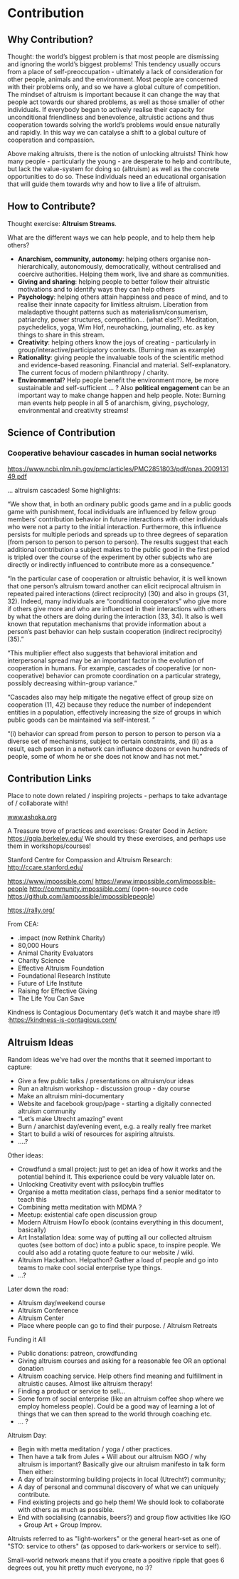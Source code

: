 # Contribution

## Why Contribution?
Thought: the world’s biggest problem is that most people are dismissing and ignoring the world’s biggest problems! This tendency usually occurs from a place of self-preoccupation - ultimately a lack of consideration for other people, animals and the environment. Most people are concerned with their problems only, and so we have a global culture of competition. The mindset of altruism is important because it can change the way that people act towards our shared problems, as well as those smaller of other individuals. If everybody began to actively realise their capacity for unconditional friendliness and benevolence, altruistic actions and thus cooperation towards solving the world’s problems would ensue naturally and rapidly. In this way we can catalyse a shift to a global culture of cooperation and compassion.

Above making altruists, there is the notion of unlocking altruists! Think how many people - particularly the young - are desperate to help and contribute, but lack the value-system for doing so (altruism) as well as the concrete opportunities to do so. These individuals need an educational organisation that will guide them towards why and how to live a life of altruism.


## How to Contribute?
Thought exercise: **Altruism Streams**. 

What are the different ways we can help people, and to help them help others?
* **Anarchism, community, autonomy**: helping others organise non-hierarchically, autonomously, democratically, without centralised and coercive authorities. Helping them work, live and share as communities.
* **Giving and sharing**: helping people to better follow their altruistic motivations and to identify ways they can help others
* **Psychology**: helping others attain happiness and peace of mind, and to realise their innate capacity for limitless altruism. Liberation from maladaptive thought patterns such as materialism/consumerism, patriarchy, power structures, competition… (what else?). Meditation, psychedelics, yoga, Wim Hof, neurohacking, journaling, etc. as key things to share in this stream.
* **Creativity**: helping others know the joys of creating - particularly in group/interactive/participatory contexts. (Burning man as example)
* **Rationality**: giving people the invaluable tools of the scientific method and evidence-based reasoning.
Financial and material. Self-explanatory. The current focus of modern philanthropy / charity.
* **Environmental**? Help people benefit the environment more, be more sustainable and self-sufficient
… ?
Also **political engagement** can be an important way to make change happen and help people.
Note: Burning man events help people in all 5 of anarchism, giving, psychology, environmental and creativity streams!

## Science of Contribution
### Cooperative behaviour cascades in human social networks
https://www.ncbi.nlm.nih.gov/pmc/articles/PMC2851803/pdf/pnas.200913149.pdf 

… altruism cascades! Some highlights:

“We show that, in both an ordinary public goods game and in a public goods game with punishment, focal individuals are influenced by fellow group members’ contribution behavior in future interactions with other individuals who were not a party to the initial interaction. Furthermore, this influence persists for multiple periods and spreads up to three degrees of separation (from person to person to person to person). The results suggest that each additional contribution a subject makes to the public good in the first period is tripled over the course of the experiment by other subjects who are directly or indirectly influenced to contribute more as a consequence.”

“In the particular case of cooperation or altruistic behavior, it is well known that one person’s altruism toward another can elicit reciprocal altruism in repeated paired interactions (direct reciprocity) (30) and also in groups (31, 32). Indeed, many individuals are “conditional cooperators” who give more if others give more and who are influenced in their interactions with others by what the others are doing during the interaction (33, 34). It also is well known that reputation mechanisms that provide information about a person’s past behavior can help sustain cooperation (indirect reciprocity) (35).”

“This multiplier effect also suggests that behavioral imitation and interpersonal spread may be an important factor in the evolution of cooperation in humans. For example, cascades of cooperative (or non-cooperative) behavior can promote coordination on a particular strategy, possibly decreasing within-group variance.”

“Cascades also may help mitigate the negative effect of group size on cooperation (11, 42) because they reduce the number of independent entities in a population, effectively increasing the size of groups in which public goods can be maintained via self-interest. ”

“(i) behavior can spread from person to person to person to person via a diverse set of mechanisms, subject to certain constraints, and (ii) as a result, each person in a network can influence dozens or even hundreds of people, some of whom he or she does not know and has not met.”

## Contribution Links
Place to note down related / inspiring projects - perhaps to take advantage of / collaborate with!

www.ashoka.org 


A Treasure trove of practices and exercises:
Greater Good in Action: https://ggia.berkeley.edu/ 
We should try these exercises, and perhaps use them in workshops/courses!

Stanford Centre for Compassion and Altruism Research: 
http://ccare.stanford.edu/ 

https://www.impossible.com/
https://www.impossible.com/impossible-people 
http://community.impossible.com/ (open-source code https://github.com/iampossible/impossiblepeople) 

https://rally.org/ 

From CEA:
* .impact (now Rethink Charity)
* 80,000 Hours
* Animal Charity Evaluators
* Charity Science
* Effective Altruism Foundation
* Foundational Research Institute
* Future of Life Institute
* Raising for Effective Giving
* The Life You Can Save

Kindness is Contagious Documentary (let’s watch it and maybe share it!) :https://kindness-is-contagious.com/ 

## Altruism Ideas
Random ideas we've had over the months that it seemed important to capture:

* Give a few public talks / presentations on altruism/our ideas
* Run an altruism workshop - discussion group - day course
* Make an altruism mini-documentary
* Website and facebook group/page - starting a digitally connected altruism community
* “Let’s make Utrecht amazing” event
* Burn / anarchist day/evening event, e.g. a really really free market
* Start to build a wiki of resources for aspiring altruists.
* ….?

Other ideas:
* Crowdfund a small project: just to get an idea of how it works and the potential behind it. This experience could be very valuable later on. 
* Unlocking Creativity event with psilocybin truffles
* Organise a metta meditation class, perhaps find a senior meditator to teach this
* Combining metta meditation with MDMA ?
* Meetup: existential cafe open discussion group
* Modern Altruism HowTo ebook (contains everything in this document, basically) 
* Art Installation Idea: some way of putting all our collected altruism quotes (see bottom of doc) into a public space, to inspire people. We could also add a rotating quote feature to our website / wiki. 
* Altruism Hackathon. Helpathon? Gather a load of people and go into teams to make cool social enterprise type things.
* …?

Later down the road:
* Altruism day/weekend course
* Altruism Conference
* Altruism Center
* Place where people can go to find their purpose. / Altruism Retreats

Funding it All
* Public donations: patreon, crowdfunding
* Giving altruism courses and asking for a reasonable fee OR an optional donation
* Altruism coaching service. Help others find meaning and fulfillment in altruistic causes. Almost like altruism therapy!
* Finding a product or service to sell… 
* Some form of social enterprise (like an altruism coffee shop where we employ homeless people). Could be a good way of learning a lot of things that we can then spread to the world through coaching etc.
* … ? 


Altruism Day:
* Begin with metta meditation / yoga / other practices.
* Then have a talk from Jules + Will about our altruism NGO / why altruism is important? Basically give our altruism manifesto in talk form
Then either:
* A day of brainstorming building projects in local (Utrecht?) community;
* A day of personal and communal discovery of what we can uniquely contribute.
* Find existing projects and go help them! We should look to collaborate with others as much as possible.
* End with socialising (cannabis, beers?) and group flow activities like IGO + Group Art + Group Improv.

Altruists referred to as "light-workers" or the general heart-set as one of "STO: service to others" (as opposed to dark-workers or service to self).

Small-world network means that if you create a positive ripple that goes 6 degrees out, you hit pretty much everyone, no :)?